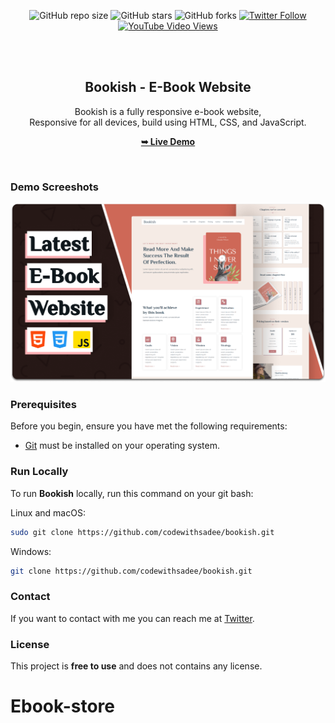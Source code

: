<div align="center">
  
  ![GitHub repo size](https://img.shields.io/github/repo-size/codewithsadee/bookish)
  ![GitHub stars](https://img.shields.io/github/stars/codewithsadee/bookish?style=social)
  ![GitHub forks](https://img.shields.io/github/forks/codewithsadee/bookish?style=social)
[![Twitter Follow](https://img.shields.io/twitter/follow/codewithsadee_?style=social)](https://twitter.com/intent/follow?screen_name=codewithsadee_)
  [![YouTube Video Views](https://img.shields.io/youtube/views/tsUUOLsca6M?style=social)](https://youtu.be/tsUUOLsca6M)

  <br />
  <br />

  <h2 align="center">Bookish - E-Book Website</h2>

  Bookish is a fully responsive e-book website, <br />Responsive for all devices, build using HTML, CSS, and JavaScript.

  <a href="https://codewithsadee.github.io/bookish/"><strong>➥ Live Demo</strong></a>

</div>

<br />

### Demo Screeshots

![Bookish Desktop Demo](./readme-images/desktop.png "Desktop Demo")

### Prerequisites

Before you begin, ensure you have met the following requirements:

* [Git](https://git-scm.com/downloads "Download Git") must be installed on your operating system.

### Run Locally

To run **Bookish** locally, run this command on your git bash:

Linux and macOS:

```bash
sudo git clone https://github.com/codewithsadee/bookish.git
```

Windows:

```bash
git clone https://github.com/codewithsadee/bookish.git
```

### Contact

If you want to contact with me you can reach me at [Twitter](https://www.twitter.com/codewithsadee).

### License

This project is **free to use** and does not contains any license.
# Ebook-store
